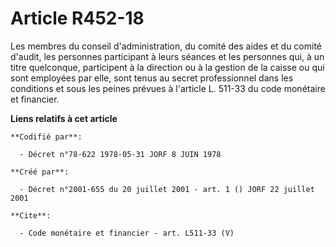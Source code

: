 # Article R452-18

Les membres du conseil d'administration, du comité des aides et du comité d'audit, les personnes participant à leurs séances
et les personnes qui, à un titre quelconque, participent à la direction ou à la gestion de la caisse ou qui sont employées
par elle, sont tenus au secret professionnel dans les conditions et sous les peines prévues à l'article L. 511-33 du code
monétaire et financier.

**Liens relatifs à cet article**

	**Codifié par**:

	  - Décret n°78-622 1978-05-31 JORF 8 JUIN 1978

	**Créé par**:

	  - Décret n°2001-655 du 20 juillet 2001 - art. 1 () JORF 22 juillet 2001

	**Cite**:

	  - Code monétaire et financier - art. L511-33 (V)
